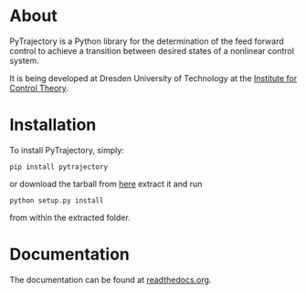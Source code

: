 About
=====

PyTrajectory is a Python library for the determination of the feed forward control 
to achieve a transition between desired states of a nonlinear control system.

It is being developed at Dresden University of Technology at the 
[Institute for Control Theory](http://www.et.tu-dresden.de/rst/).


Installation
============

To install PyTrajectory, simply:

    pip install pytrajectory

or download the tarball from [here](https://github.com/akunze3/pytrajectory/tree/master/dist) extract it and run

    python setup.py install

from within the extracted folder.

   
Documentation
=============

The documentation can be found at [readthedocs.org](https://pytrajectory.readthedocs.org).

